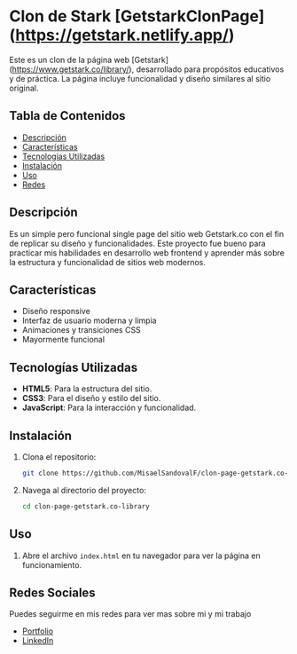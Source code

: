 # Clon de Stark [GetstarkClonPage] (https://getstark.netlify.app/)

Este es un clon de la página web [Getstark] (https://www.getstark.co/library/), desarrollado para propósitos educativos y de práctica. La página incluye funcionalidad y diseño similares al sitio original.

## Tabla de Contenidos

- [Descripción](#descripción)
- [Características](#características)
- [Tecnologías Utilizadas](#tecnologías-utilizadas)
- [Instalación](#instalación)
- [Uso](#uso)
- [Redes](#redes-sociales)

## Descripción

Es un simple pero funcional single page del sitio web Getstark.co con el fin de replicar su diseño y funcionalidades. Este proyecto fue bueno para practicar mis habilidades en desarrollo web frontend y aprender más sobre la estructura y funcionalidad de sitios web modernos.


## Características

- Diseño responsive
- Interfaz de usuario moderna y limpia
- Animaciones y transiciones CSS
- Mayormente funcional

## Tecnologías Utilizadas

- **HTML5**: Para la estructura del sitio.
- **CSS3**: Para el diseño y estilo del sitio.
- **JavaScript**: Para la interacción y funcionalidad.

## Instalación

1. Clona el repositorio:
    ```sh
    git clone https://github.com/MisaelSandovalF/clon-page-getstark.co-library.git
    ```

2. Navega al directorio del proyecto:
    ```sh
    cd clon-page-getstark.co-library
    ```

## Uso

1. Abre el archivo `index.html` en tu navegador para ver la página en funcionamiento.

## Redes Sociales

Puedes seguirme en mis redes para ver mas sobre mi y mi trabajo

- [Portfolio](https://misael-sandoval.netlify.app/)
- [LinkedIn](https://www.linkedin.com/notifications/?filter=all)

